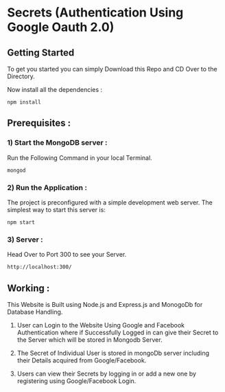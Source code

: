 # Secrets (Authentication Using Google Oauth 2.0)

## Getting Started

To get you started you can simply Download this Repo and CD Over to the Directory.

Now install all the dependencies :

```
npm install
```

## Prerequisites :

### 1) Start the MongoDB server :

Run the Following Command in your local Terminal.
```
mongod
```

### 2) Run the Application :

The project is preconfigured with a simple development web server. The simplest way to start this server is:

    npm start

### 3) Server :
Head Over to Port 300 to see your Server.
```
http://localhost:300/
```
## Working :

This Website is Built using Node.js and Express.js and MonogoDb for Database Handling.
 1) User can Login to the Website Using Google and Facebook Authentication where if Successfully Logged in can give their Secret to the Server which will be stored in Mongodb Server.

 2) The Secret of Individual User is stored in mongoDb server including their Details acquired from Google/Facebook.

 3) Users can view their Secrets by logging in or add a new one by registering using Google/Facebook Login.

